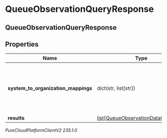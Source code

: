 # QueueObservationQueryResponse

## QueueObservationQueryResponse

## Properties

|Name | Type | Description | Notes|
|------------ | ------------- | ------------- | -------------|
| **system_to_organization_mappings** | dict(str, list[str]) | A mapping from system presence to a list of organization presence ids | [optional] |
| **results** | [list[QueueObservationDataContainer]](QueueObservationDataContainer) |  | [optional] |



_PureCloudPlatformClientV2 235.1.0_
